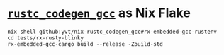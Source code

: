 # [`rustc_codegen_gcc`](https://github.com/rust-lang/rustc_codegen_gcc) as Nix Flake

```shell
nix shell github:yvt/nix-rustc_codegen_gcc#rx-embedded-gcc-rustenv
cd tests/rx-rusty-blinky
rx-embedded-gcc-cargo build --release -Zbuild-std
```
